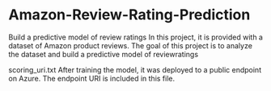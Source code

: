 # Amazon-Review-Rating-Prediction
Build a predictive model of review ratings
In this project, it is provided with a dataset of Amazon product reviews.
The goal of this project is to analyze the dataset and build a predictive model of reviewratings

scoring_uri.txt
After training the model, it was deployed to a public endpoint on Azure. The endpoint URI is included in this file.
